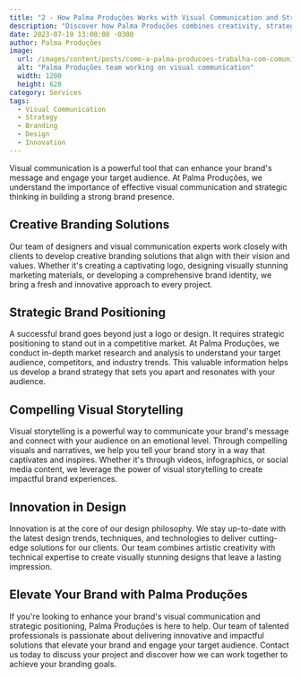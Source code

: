 ```yaml
---
title: "2 - How Palma Produções Works with Visual Communication and Strategy"
description: "Discover how Palma Produções combines creativity, strategic thinking, and visual communication expertise to deliver impactful solutions for your brand."
date: 2023-07-19 13:00:00 -0300
author: Palma Produções
image:
  url: /images/content/posts/como-a-palma-producoes-trabalha-com-comunicacao-visual-e-estrategica.jpg
  alt: "Palma Produções team working on visual communication"
  width: 1200
  height: 628
category: Services
tags:
  - Visual Communication
  - Strategy
  - Branding
  - Design
  - Innovation
---
```


Visual communication is a powerful tool that can enhance your brand's message and engage your target audience. At Palma Produções, we understand the importance of effective visual communication and strategic thinking in building a strong brand presence.

## Creative Branding Solutions

Our team of designers and visual communication experts work closely with clients to develop creative branding solutions that align with their vision and values. Whether it's creating a captivating logo, designing visually stunning marketing materials, or developing a comprehensive brand identity, we bring a fresh and innovative approach to every project.

## Strategic Brand Positioning

A successful brand goes beyond just a logo or design. It requires strategic positioning to stand out in a competitive market. At Palma Produções, we conduct in-depth market research and analysis to understand your target audience, competitors, and industry trends. This valuable information helps us develop a brand strategy that sets you apart and resonates with your audience.

## Compelling Visual Storytelling

Visual storytelling is a powerful way to communicate your brand's message and connect with your audience on an emotional level. Through compelling visuals and narratives, we help you tell your brand story in a way that captivates and inspires. Whether it's through videos, infographics, or social media content, we leverage the power of visual storytelling to create impactful brand experiences.

## Innovation in Design

Innovation is at the core of our design philosophy. We stay up-to-date with the latest design trends, techniques, and technologies to deliver cutting-edge solutions for our clients. Our team combines artistic creativity with technical expertise to create visually stunning designs that leave a lasting impression.

## Elevate Your Brand with Palma Produções

If you're looking to enhance your brand's visual communication and strategic positioning, Palma Produções is here to help. Our team of talented professionals is passionate about delivering innovative and impactful solutions that elevate your brand and engage your target audience. Contact us today to discuss your project and discover how we can work together to achieve your branding goals.
